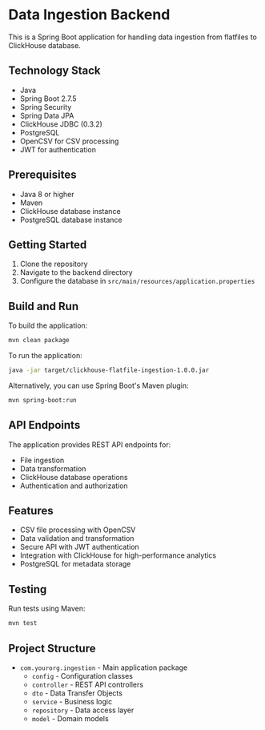 # Data Ingestion Backend

This is a Spring Boot application for handling data ingestion from flatfiles to ClickHouse database.

## Technology Stack

- Java
- Spring Boot 2.7.5
- Spring Security
- Spring Data JPA
- ClickHouse JDBC (0.3.2)
- PostgreSQL
- OpenCSV for CSV processing
- JWT for authentication

## Prerequisites

- Java 8 or higher
- Maven
- ClickHouse database instance
- PostgreSQL database instance

## Getting Started

1. Clone the repository
2. Navigate to the backend directory
3. Configure the database in `src/main/resources/application.properties`

## Build and Run

To build the application:

```bash
mvn clean package
```

To run the application:

```bash
java -jar target/clickhouse-flatfile-ingestion-1.0.0.jar
```

Alternatively, you can use Spring Boot's Maven plugin:

```bash
mvn spring-boot:run
```

## API Endpoints

The application provides REST API endpoints for:

- File ingestion
- Data transformation
- ClickHouse database operations
- Authentication and authorization

## Features

- CSV file processing with OpenCSV
- Data validation and transformation
- Secure API with JWT authentication
- Integration with ClickHouse for high-performance analytics
- PostgreSQL for metadata storage

## Testing

Run tests using Maven:

```bash
mvn test
```

## Project Structure

- `com.yourorg.ingestion` - Main application package
  - `config` - Configuration classes
  - `controller` - REST API controllers
  - `dto` - Data Transfer Objects
  - `service` - Business logic
  - `repository` - Data access layer
  - `model` - Domain models